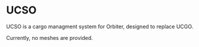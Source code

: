 # UCSO
UCSO is a cargo managment system for Orbiter, designed to replace UCGO.

Currently, no meshes are provided.
